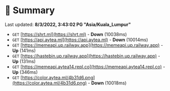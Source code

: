 # 📖 Summary
Last updated: **8/3/2022, 3:43:02 PG "Asia/Kuala_Lumpur"**

- `GET` [https://shrt.ml](https://shrt.ml) - **Down** (10038ms)
- `GET` [https://api.aytea.ml](https://api.aytea.ml) - **Down** (10014ms)
- `GET` [https://memeapi.up.railway.app](https://memeapi.up.railway.app) - **Up** (141ms)
- `GET` [https://hastebin.up.railway.app](https://hastebin.up.railway.app) - **Up** (131ms)
- `GET` [https://memeapi.aytea14.repl.co](https://memeapi.aytea14.repl.co) - **Up** (346ms)
- `GET` [https://color.aytea.ml/4b31d6.png](https://color.aytea.ml/4b31d6.png) - **Down** (10018ms)
